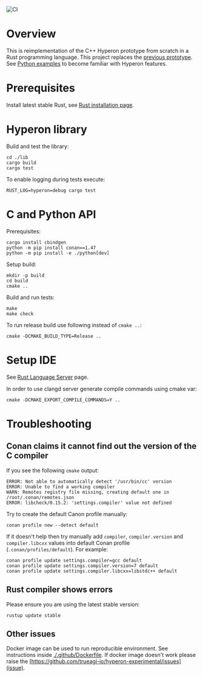 ![CI](https://github.com/trueagi-io/hyperon-experimental/actions/workflows/ci.yml/badge.svg)

# Overview

This is reimplementation of the C++ Hyperon prototype from scratch in a Rust
programming language. This project replaces the [previous
prototype](https://github.com/trueagi-io/hyperon/tree/master).
See [Python examples](./python/tests) to become familiar with Hyperon features.

# Prerequisites

Install latest stable Rust, see [Rust installation
page](https://www.rust-lang.org/tools/install).

# Hyperon library

Build and test the library:
```
cd ./lib
cargo build
cargo test
```

To enable logging during tests execute:
```
RUST_LOG=hyperon=debug cargo test
```

# C and Python API

Prerequisites:
```
cargo install cbindgen
python -m pip install conan==1.47
python -m pip install -e ./python[dev]
```

Setup build:
```
mkdir -p build
cd build
cmake ..
```

Build and run tests:
```
make
make check
```

To run release build use following instead of `cmake ..`:
```
cmake -DCMAKE_BUILD_TYPE=Release ..
```

# Setup IDE

See [Rust Language Server](https://github.com/rust-lang/rls) page.

In order to use clangd server generate compile commands using cmake var:
```
cmake -DCMAKE_EXPORT_COMPILE_COMMANDS=Y ..
```

# Troubleshooting

## Conan claims it cannot find out the version of the C compiler

If you see the following `cmake` output:
```
ERROR: Not able to automatically detect '/usr/bin/cc' version
ERROR: Unable to find a working compiler
WARN: Remotes registry file missing, creating default one in /root/.conan/remotes.json
ERROR: libcheck/0.15.2: 'settings.compiler' value not defined
```
Try to create the default Canon profile manually:
```
conan profile new --detect default
```
If it doesn't help then try manually add `compiler`, `compiler.version` and
`compiler.libcxx` values into default Conan profile
(`.conan/profiles/default`). For example:
```
conan profile update settings.compiler=gcc default
conan profile update settings.compiler.version=7 default
conan profile update settings.compiler.libcxx=libstdc++ default
```

## Rust compiler shows errors

Please ensure you are using the latest stable version:
```
rustup update stable
```

## Other issues

Docker image can be used to run reproducible environment. See instructions
inside [./.github/Dockerfile](Dockerfile). If docker image doesn't work please
raise the
[https://github.com/trueagi-io/hyperon-experimental/issues](issue).
